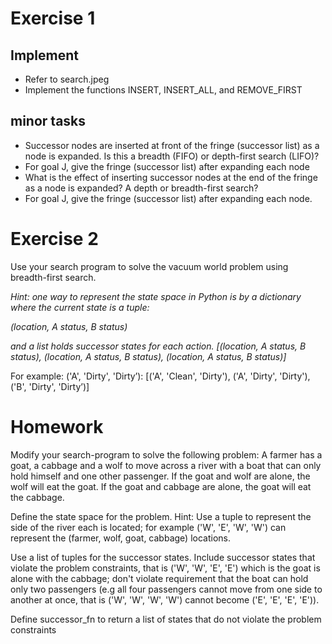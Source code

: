 # Exercise 1

## Implement
- Refer to search.jpeg
- Implement the functions INSERT, INSERT_ALL, and REMOVE_FIRST

## minor tasks
- Successor nodes are inserted at front of the fringe (successor list) as a node is expanded. Is
this a breadth (FIFO) or depth-first search (LIFO)?
- For goal J, give the fringe (successor list) after expanding each node
- What is the effect of inserting successor nodes at the end of the fringe as a node is expanded?
A depth or breadth-first search?
- For goal J, give the fringe (successor list) after expanding each node.

# Exercise 2
Use your search program to solve the vacuum world problem using breadth-first search.

_Hint: one way to represent the state space in Python is by a dictionary where the current state is
a tuple:_

_(location, A status, B status)_

_and a list holds successor states for each action.
[(location, A status, B status), (location, A status, B status), (location, A status, B status)]_

For example:
('A', 'Dirty', 'Dirty’): [('A', 'Clean', 'Dirty'), ('A', 'Dirty', 'Dirty'), ('B', 'Dirty', 'Dirty’)]

# Homework
Modify your search-program to solve the following problem:
A farmer has a goat, a cabbage and a wolf to move across a river with a boat that can only hold
himself and one other passenger. If the goat and wolf are alone, the wolf will eat the goat. If the
goat and cabbage are alone, the goat will eat the cabbage.

Define the state space for the problem. Hint: Use a tuple to represent the side of the river each is
located; for example ('W', 'E', 'W', 'W') can represent the (farmer, wolf, goat, cabbage) locations.

Use a list of tuples for the successor states. Include successor states that violate the problem
constraints, that is ('W', 'W', 'E', 'E') which is the goat is alone with the cabbage; don't violate
requirement that the boat can hold only two passengers (e.g all four passengers cannot move
from one side to another at once, that is ('W', 'W', 'W', 'W') cannot become ('E', 'E', 'E', 'E')).

Define successor_fn to return a list of states that do not violate the problem constraints
